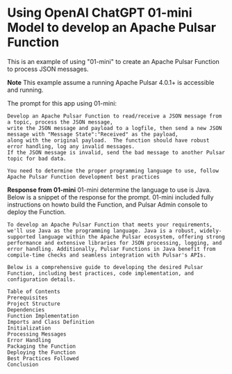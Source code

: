 # Using OpenAI ChatGPT 01-mini Model to develop an Apache Pulsar Function

This is an example of using "01-mini" to create an Apache Pulsar Function to process JSON messages.

**Note** This example assume a running Apache Pulsar 4.0.1+ is accessible and running.

The prompt for this app using 01-mini:
```console
Develop an Apache Pulsar Function to read/receive a JSON message from a topic, process the JSON message, 
write the JSON message and payload to a logfile, then send a new JSON message with "Message State":"Received" as the payload, 
along with the original payload.  The function should have robust error handling, log any invalid messages.  
If the JSON message is invalid, send the bad message to another Pulsar topic for bad data. 

You need to determine the proper programming language to use, follow Apache Pulsar Function development best practices
```

**Response from 01-mini**
01-mini determine the language to use is Java.  Below is a snippet of the response for the prompt.  01-mini included fully instructions on howto build the Function, and Pulsar Admin console to deploy the Function.

```console
To develop an Apache Pulsar Function that meets your requirements, we'll use Java as the programming language. Java is a robust, widely-supported language within the Apache Pulsar ecosystem, offering strong performance and extensive libraries for JSON processing, logging, and error handling. Additionally, Pulsar Functions in Java benefit from compile-time checks and seamless integration with Pulsar's APIs.

Below is a comprehensive guide to developing the desired Pulsar Function, including best practices, code implementation, and configuration details.

Table of Contents
Prerequisites
Project Structure
Dependencies
Function Implementation
Imports and Class Definition
Initialization
Processing Messages
Error Handling
Packaging the Function
Deploying the Function
Best Practices Followed
Conclusion
```
